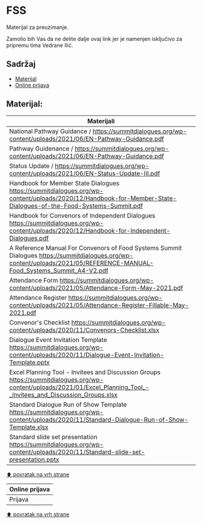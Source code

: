 # FSS
Materijal za preuzimanje.

Zamolio bih Vas da ne delite dalje ovaj link jer je namenjen isključivo za pripremu tima Vedrane Ilić.

## Sadržaj
- [Materijal](#materijal)
- [Online prijava](#online)


## Materijal:  

| Materijali |
| ----------------- |
| National Pathway Guidance / https://summitdialogues.org/wp-content/uploads/2021/06/EN-Pathway-Guidance.pdf | 
| Pathway Guidenance / https://summitdialogues.org/wp-content/uploads/2021/06/EN-Pathway-Guidance.pdf | 
| Status Update / https://summitdialogues.org/wp-content/uploads/2021/06/EN-Status-Update-III.pdf | 
| Handbook for Member State Dialogues https://summitdialogues.org/wp-content/uploads/2020/12/Handbook-for-Member-State-Dialogues-of-the-Food-Systems-Summit.pdf | 
| Handbook for Convenors of Independent Dialogues https://summitdialogues.org/wp-content/uploads/2020/12/Handbook-for-Independent-Dialogues.pdf | 
| A Reference Manual For Convenors of Food Systems Summit Dialogues https://summitdialogues.org/wp-content/uploads/2021/05/REFERENCE-MANUAL-Food_Systems_Summit_A4-V2.pdf | 
| Attendance Form https://summitdialogues.org/wp-content/uploads/2021/05/Attendance-Form-May-2021.pdf | 
| Attendance Register https://summitdialogues.org/wp-content/uploads/2021/05/Attendance-Register-Fillable-May-2021.pdf | 
| Convenor's Checklist https://summitdialogues.org/wp-content/uploads/2020/11/Convenors-Checklist.xlsx | 
| Dialogue Event Invitation Template  https://summitdialogues.org/wp-content/uploads/2020/11/Dialogue-Event-Invitation-Template.pptx | 
| Excel Planning Tool - Invitees and Discussion Groups https://summitdialogues.org/wp-content/uploads/2021/01/Excel_Planning_Tool_-_Invitees_and_Discussion_Groups.xlsx |Facilitator Discussion Group Template   https://summitdialogues.org/wp-content/uploads/2020/11/Facilitator-Discussion-Group-Template-1.docx | 
|     Standard Dialogue Run of Show Template https://summitdialogues.org/wp-content/uploads/2020/11/Standard-Dialogue-Run-of-Show-Template.xlsx | 
|     Standard slide set presentation https://summitdialogues.org/wp-content/uploads/2020/11/Standard-slide-set-presentation.pptx | 

[⬆ povratak na vrh strane](#sadržaj)

| Online prijava |
| ----------------- |
| Prijava |

[⬆ povratak na vrh strane](#sadržaj)
